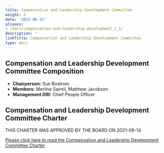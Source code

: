 ```yaml
---
title: Compensation and Leadership Development Committee
weight: 2
date: '2025-06-12'
aliases:
- /docs/compensation-and-leadership-development_1_1/
description: ''
linkTitle: Compensation and Leadership Development Committee
type: docs
---
```


## Compensation and Leadership Development Committee Composition

- **Chairperson:** Sue Bostrom
- **Members:** Merline Saintil, Matthew Jacobson
- **Management DRI:** Chief People Officer

## Compensation and Leadership Development Committee Charter

THIS CHARTER WAS APPROVED BY THE BOARD ON 2021-09-14

[Please click here to read the Compensation and Leadership Development Committee Charter](https://ir.gitlab.com/static-files/d9cd5181-7886-4cac-8fcf-3bb9b69ce71f)

